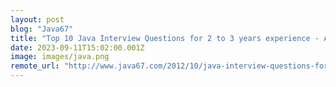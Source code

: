 ```yaml
---
layout: post
blog: "Java67"
title: "Top 10 Java Interview Questions for 2 to 3 years experience - Answered (2023)"
date: 2023-09-11T15:02:00.001Z
image: images/java.png
remote_url: "http://www.java67.com/2012/10/java-interview-questions-for-2-to-3-4-years-experienced.html"
---
```

